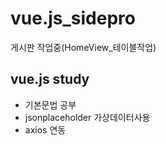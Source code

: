 # vue.js_sidepro
게시판 작업중(HomeView_테이블작업)

## vue.js study

* 기본문법 공부
* jsonplaceholder 가상데이터사용
* axios 연동



